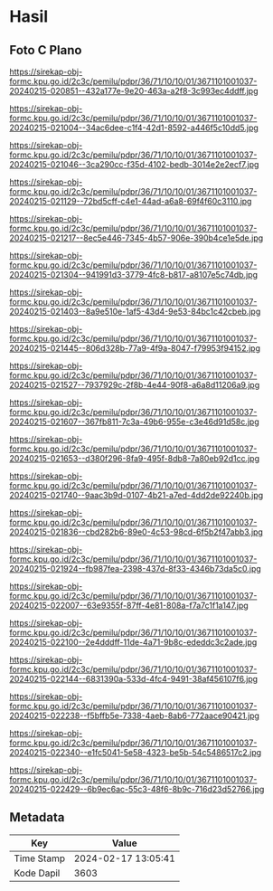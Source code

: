 # Hasil

## Foto C Plano

https://sirekap-obj-formc.kpu.go.id/2c3c/pemilu/pdpr/36/71/10/10/01/3671101001037-20240215-020851--432a177e-9e20-463a-a2f8-3c993ec4ddff.jpg

https://sirekap-obj-formc.kpu.go.id/2c3c/pemilu/pdpr/36/71/10/10/01/3671101001037-20240215-021004--34ac6dee-c1f4-42d1-8592-a446f5c10dd5.jpg

https://sirekap-obj-formc.kpu.go.id/2c3c/pemilu/pdpr/36/71/10/10/01/3671101001037-20240215-021046--3ca290cc-f35d-4102-bedb-3014e2e2ecf7.jpg

https://sirekap-obj-formc.kpu.go.id/2c3c/pemilu/pdpr/36/71/10/10/01/3671101001037-20240215-021129--72bd5cff-c4e1-44ad-a6a8-69f4f60c3110.jpg

https://sirekap-obj-formc.kpu.go.id/2c3c/pemilu/pdpr/36/71/10/10/01/3671101001037-20240215-021217--8ec5e446-7345-4b57-906e-390b4ce1e5de.jpg

https://sirekap-obj-formc.kpu.go.id/2c3c/pemilu/pdpr/36/71/10/10/01/3671101001037-20240215-021304--941991d3-3779-4fc8-b817-a8107e5c74db.jpg

https://sirekap-obj-formc.kpu.go.id/2c3c/pemilu/pdpr/36/71/10/10/01/3671101001037-20240215-021403--8a9e510e-1af5-43d4-9e53-84bc1c42cbeb.jpg

https://sirekap-obj-formc.kpu.go.id/2c3c/pemilu/pdpr/36/71/10/10/01/3671101001037-20240215-021445--806d328b-77a9-4f9a-8047-f79953f94152.jpg

https://sirekap-obj-formc.kpu.go.id/2c3c/pemilu/pdpr/36/71/10/10/01/3671101001037-20240215-021527--7937929c-2f8b-4e44-90f8-a6a8d11206a9.jpg

https://sirekap-obj-formc.kpu.go.id/2c3c/pemilu/pdpr/36/71/10/10/01/3671101001037-20240215-021607--367fb811-7c3a-49b6-955e-c3e46d91d58c.jpg

https://sirekap-obj-formc.kpu.go.id/2c3c/pemilu/pdpr/36/71/10/10/01/3671101001037-20240215-021653--d380f296-8fa9-495f-8db8-7a80eb92d1cc.jpg

https://sirekap-obj-formc.kpu.go.id/2c3c/pemilu/pdpr/36/71/10/10/01/3671101001037-20240215-021740--9aac3b9d-0107-4b21-a7ed-4dd2de92240b.jpg

https://sirekap-obj-formc.kpu.go.id/2c3c/pemilu/pdpr/36/71/10/10/01/3671101001037-20240215-021836--cbd282b6-89e0-4c53-98cd-6f5b2f47abb3.jpg

https://sirekap-obj-formc.kpu.go.id/2c3c/pemilu/pdpr/36/71/10/10/01/3671101001037-20240215-021924--fb987fea-2398-437d-8f33-4346b73da5c0.jpg

https://sirekap-obj-formc.kpu.go.id/2c3c/pemilu/pdpr/36/71/10/10/01/3671101001037-20240215-022007--63e9355f-87ff-4e81-808a-f7a7c1f1a147.jpg

https://sirekap-obj-formc.kpu.go.id/2c3c/pemilu/pdpr/36/71/10/10/01/3671101001037-20240215-022100--2e4dddff-11de-4a71-9b8c-ededdc3c2ade.jpg

https://sirekap-obj-formc.kpu.go.id/2c3c/pemilu/pdpr/36/71/10/10/01/3671101001037-20240215-022144--6831390a-533d-4fc4-9491-38af456107f6.jpg

https://sirekap-obj-formc.kpu.go.id/2c3c/pemilu/pdpr/36/71/10/10/01/3671101001037-20240215-022238--f5bffb5e-7338-4aeb-8ab6-772aace90421.jpg

https://sirekap-obj-formc.kpu.go.id/2c3c/pemilu/pdpr/36/71/10/10/01/3671101001037-20240215-022340--e1fc5041-5e58-4323-be5b-54c5486517c2.jpg

https://sirekap-obj-formc.kpu.go.id/2c3c/pemilu/pdpr/36/71/10/10/01/3671101001037-20240215-022429--6b9ec6ac-55c3-48f6-8b9c-716d23d52766.jpg


## Metadata

| Key        | Value               |
| ---------- | ------------------- |
| Time Stamp | 2024-02-17 13:05:41 |
| Kode Dapil | 3603                |



